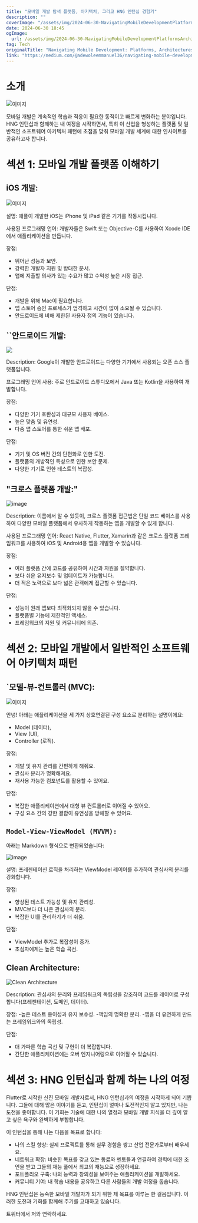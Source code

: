```yaml
---
title: "모바일 개발 탐색 플랫폼, 아키텍처, 그리고 HNG 인턴십 경험기"
description: ""
coverImage: "/assets/img/2024-06-30-NavigatingMobileDevelopmentPlatformsArchitecturesandMyJourneywithHNGInternship_0.png"
date: 2024-06-30 18:45
ogImage: 
  url: /assets/img/2024-06-30-NavigatingMobileDevelopmentPlatformsArchitecturesandMyJourneywithHNGInternship_0.png
tag: Tech
originalTitle: "Navigating Mobile Development: Platforms, Architectures, and My Journey with HNG Internship."
link: "https://medium.com/@adewoleemmanuel36/navigating-mobile-development-platforms-architectures-and-my-journey-with-hng-internship-3ead41159dfa"
---
```



# 소개

![이미지](/assets/img/2024-06-30-NavigatingMobileDevelopmentPlatformsArchitecturesandMyJourneywithHNGInternship_0.png)

모바일 개발은 계속적인 학습과 적응이 필요한 동적이고 빠르게 변화하는 분야입니다. HNG 인턴십과 함께하는 내 여정을 시작하면서, 특히 이 산업을 형성하는 플랫폼 및 일반적인 소프트웨어 아키텍처 패턴에 초점을 맞춰 모바일 개발 세계에 대한 인사이트를 공유하고자 합니다.

# 섹션 1: 모바일 개발 플랫폼 이해하기

<div class="content-ad"></div>

## iOS 개발:

![이미지](/assets/img/2024-06-30-NavigatingMobileDevelopmentPlatformsArchitecturesandMyJourneywithHNGInternship_1.png)

설명: 애플이 개발한 iOS는 iPhone 및 iPad 같은 기기를 작동시킵니다.

사용된 프로그래밍 언어: 개발자들은 Swift 또는 Objective-C를 사용하여 Xcode IDE에서 애플리케이션을 만듭니다.

<div class="content-ad"></div>

장점:
- 뛰어난 성능과 보안.
- 강력한 개발자 지원 및 방대한 문서.
- 앱에 지출할 의사가 있는 수요가 많고 수익성 높은 시장 접근.

단점:
- 개발을 위해 Mac이 필요합니다.
- 앱 스토어 승인 프로세스가 엄격하고 시간이 많이 소요될 수 있습니다.
- 안드로이드에 비해 제한된 사용자 정의 기능이 있습니다.

## ``안드로이드 개발:

<img src="/assets/img/2024-06-30-NavigatingMobileDevelopmentPlatformsArchitecturesandMyJourneywithHNGInternship_2.png" />

Description: Google이 개발한 안드로이드는 다양한 기기에서 사용되는 오픈 소스 플랫폼입니다.

<div class="content-ad"></div>

프로그래밍 언어 사용: 주로 안드로이드 스튜디오에서 Java 또는 Kotlin을 사용하여 개발합니다.

장점:
- 다양한 기기 호환성과 대규모 사용자 베이스.
- 높은 맞춤 및 유연성.
- 다중 앱 스토어를 통한 쉬운 앱 배포.

단점:
- 기기 및 OS 버전 간의 단편화로 인한 도전.
- 플랫폼의 개방적인 특성으로 인한 보안 문제.
- 다양한 기기로 인한 테스트의 복잡성.

## "크로스 플랫폼 개발:"

<div class="content-ad"></div>


![image](/assets/img/2024-06-30-NavigatingMobileDevelopmentPlatformsArchitecturesandMyJourneywithHNGInternship_3.png)

Description: 이름에서 알 수 있듯이, 크로스 플랫폼 접근법은 단일 코드 베이스를 사용하여 다양한 모바일 플랫폼에서 유사하게 작동하는 앱을 개발할 수 있게 합니다.

사용된 프로그래밍 언어: React Native, Flutter, Xamarin과 같은 크로스 플랫폼 프레임워크를 사용하여 iOS 및 Android용 앱을 개발할 수 있습니다.

장점:
- 여러 플랫폼 간에 코드를 공유하여 시간과 자원을 절약합니다.
- 보다 쉬운 유지보수 및 업데이트가 가능합니다.
- 더 적은 노력으로 보다 넓은 관객에게 접근할 수 있습니다.


<div class="content-ad"></div>

단점:
- 성능이 원래 앱보다 최적화되지 않을 수 있습니다.
- 플랫폼별 기능에 제한적인 액세스.
- 프레임워크의 지원 및 커뮤니티에 의존.

# 섹션 2: 모바일 개발에서 일반적인 소프트웨어 아키텍처 패턴

## `모델-뷰-컨트롤러 (MVC):

![이미지](/assets/img/2024-06-30-NavigatingMobileDevelopmentPlatformsArchitecturesandMyJourneywithHNGInternship_4.png)

<div class="content-ad"></div>

안녕! 아래는 애플리케이션을 세 가지 상호연결된 구성 요소로 분리하는 설명이에요:
- Model (데이터),
- View (UI),
- Controller (로직).

장점:
- 개발 및 유지 관리를 간편하게 해줘요.
- 관심사 분리가 명확해져요.
- 재사용 가능한 컴포넌트를 활용할 수 있어요.

단점:
- 복잡한 애플리케이션에서 대형 뷰 컨트롤러로 이어질 수 있어요.
- 구성 요소 간의 강한 결합이 유연성을 방해할 수 있어요.

## ``Model-View-ViewModel (MVVM):``

<div class="content-ad"></div>

아래는 Markdown 형식으로 변환되었습니다:

![image](/assets/img/2024-06-30-NavigatingMobileDevelopmentPlatformsArchitecturesandMyJourneywithHNGInternship_5.png)

설명: 프레젠테이션 로직을 처리하는 ViewModel 레이어를 추가하여 관심사의 분리를 강화합니다.

장점:
- 향상된 테스트 가능성 및 유지 관리성.
- MVC보다 더 나은 관심사의 분리.
- 복잡한 UI를 관리하기가 더 쉬움.

단점:
- ViewModel 추가로 복잡성이 증가.
- 초심자에게는 높은 학습 곡선.

<div class="content-ad"></div>

## Clean Architecture:

![Clean Architecture](/assets/img/2024-06-30-NavigatingMobileDevelopmentPlatformsArchitecturesandMyJourneywithHNGInternship_6.png)

Description: 관심사의 분리와 프레임워크의 독립성을 강조하여 코드를 레이어로 구성합니다(프레젠테이션, 도메인, 데이터).

장점:
-높은 테스트 용이성과 유지 보수성.
-책임의 명확한 분리.
-앱을 더 유연하게 만드는 프레임워크와의 독립성.

<div class="content-ad"></div>

단점:
- 더 가파른 학습 곡선 및 구현이 더 복잡합니다.
- 간단한 애플리케이션에는 오버 엔지니어링으로 이어질 수 있습니다.

# 섹션 3: HNG 인턴십과 함께 하는 나의 여정

Flutter로 시작한 신진 모바일 개발자로서, HNG 인턴십과의 여정을 시작하게 되어 기쁩니다. 그들에 대해 많은 이야기를 듣고, 인턴십이 얼마나 도전적인지 알고 있지만, 나는 도전을 좋아합니다. 이 기회는 기술에 대한 나의 열정과 모바일 개발 지식을 더 깊이 알고 싶은 욕구와 완벽하게 부합합니다.

이 인턴십을 통해 나는 다음을 목표로 합니다:

<div class="content-ad"></div>

- 나의 스킬 향상: 실제 프로젝트를 통해 실무 경험을 쌓고 산업 전문가로부터 배우세요.
- 네트워크 확장: 비슷한 목표를 갖고 있는 동료와 멘토들과 연결하여 경력에 대한 조언을 받고 그들의 재능 풀에서 최고의 재능으로 성장하세요.
- 포트폴리오 구축: 나의 능력과 창의성을 보여주는 애플리케이션을 개발하세요.
- 커뮤니티 기여: 내 학습 내용을 공유하고 다른 사람들의 개발 여정을 돕습니다.

HNG 인턴십은 능숙한 모바일 개발자가 되기 위한 제 목표를 이루는 한 걸음입니다. 이러한 도전과 기회를 함께해 주기를 고대하고 있습니다.

트위터에서 저와 연락하세요.